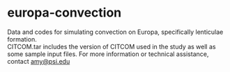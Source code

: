 # europa-convection
Data and codes for simulating convection on Europa, specifically lenticulae formation.  
CITCOM.tar includes the version of CITCOM used in the study as well as some sample input files.
For more information or technical assistance, contact amy@psi.edu
